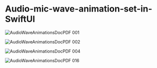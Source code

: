 # Audio-mic-wave-animation-set-in-SwiftUI

![AudioWaveAnimationsDocPDF 001](https://github.com/user-attachments/assets/921380bb-7695-4b54-a357-0925e50a156f)

![AudioWaveAnimationsDocPDF 002](https://github.com/user-attachments/assets/9d1f562b-45bb-4a43-90fe-c42eedbe5fa9)

![AudioWaveAnimationsDocPDF 004](https://github.com/user-attachments/assets/125ba665-8448-4f20-825c-da68b8a58858)

![AudioWaveAnimationsDocPDF 016](https://github.com/user-attachments/assets/7b9f8997-d252-42fa-bee8-f2b25b0c16ec)
